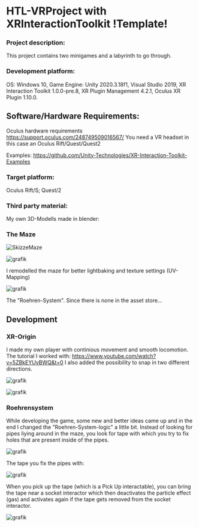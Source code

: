 # HTL-VRProject with XRInteractionToolkit !Template!

### Project description: 
This project contains two minigames and a labyrinth to go through.

### Development platform: 
OS: Windows 10, Game Engine: Unity 2020.3.18f1, Visual Studio 2019, XR Interaction Toolkit 1.0.0-pre.8, XR Plugin Management 4.2.1, Oculus XR Plugin 1.10.0.

## Software/Hardware Requirements: 
Oculus hardware requirements https://support.oculus.com/248749509016567/
You need a VR headset in this case an Oculus Rift/Quest/Quest2

Examples: https://github.com/Unity-Technologies/XR-Interaction-Toolkit-Examples

### Target platform: 
Oculus Rift/S; Quest/2

### Third party material:
My own 3D-Modells made in blender:

### The Maze

![SkizzeMaze](https://user-images.githubusercontent.com/28704310/159113247-e0cfe023-79fb-4ffd-b76f-342c55d93ef2.png)

![grafik](https://user-images.githubusercontent.com/72389349/168016851-d8fc3af3-63c3-479c-9a09-68ad80bde1d1.png)

I remodelled the maze for better lightbaking and texture settings (UV-Mapping)

![grafik](https://user-images.githubusercontent.com/72389349/168017647-66eb9332-9de6-46ee-a4e4-dac6aa33d6dd.png)

The "Roehren-System". Since there is none in the asset store...

## Development

### XR-Origin
I made my own player with continious movement and smooth locomotion.
The tutorial I worked with: https://www.youtube.com/watch?v=5ZBkEYUyBWQ&t=0
I also added the possibility to snap in two different directions.

![grafik](https://user-images.githubusercontent.com/72389349/168020930-8e4802d8-f676-42f0-9447-7fc348d42e75.png)

![grafik](https://user-images.githubusercontent.com/72389349/168021015-76a75e4d-004d-4054-b74d-d80b3c5c51bf.png)

### Roehrensystem
While developing the game, some new and better ideas came up and in the end I changed the "Roehren-System-logic" a little bit.
Instead of looking for pipes liying around in the maze, you look for tape with which you try to fix holes that are present inside of the pipes.

![grafik](https://user-images.githubusercontent.com/72389349/168020071-1332afb5-fe1f-432d-ba5b-86c0dc187f39.png)

The tape you fix the pipes with:

![grafik](https://user-images.githubusercontent.com/72389349/168020400-041c199e-8632-4f76-8d64-2abdf3c5ecac.png)

When you pick up the tape (which is a Pick Up interactable), you can bring the tape near a socket interactor which then deactivates the particle effect (gas) and activates again if the tape gets removed from the socket interactor.

![grafik](https://user-images.githubusercontent.com/72389349/168021320-4755ff19-d703-4b60-ab7a-264609d54ad7.png)

